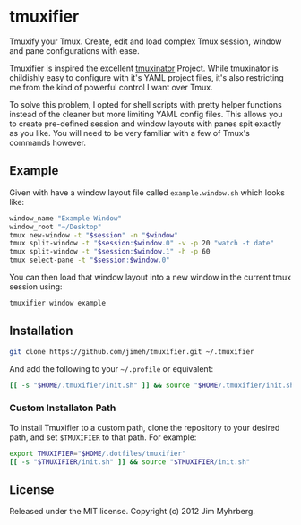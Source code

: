 # tmuxifier

Tmuxify your Tmux. Create, edit and load complex Tmux session, window and pane
configurations with ease.

Tmuxifier is inspired the excellent [tmuxinator][] Project. While tmuxinator
is childishly easy to configure with it's YAML project files, it's also
restricting me from the kind of powerful control I want over Tmux.

[tmuxinator]: https://github.com/aziz/tmuxinator

To solve this problem, I opted for shell scripts with pretty helper functions
instead of the cleaner but more limiting YAML config files. This allows you to
create pre-defined session and window layouts with panes spit exactly as you
like. You will need to be very familiar with a few of Tmux's commands however.

## Example

Given with have a window layout file called `example.window.sh` which looks
like:

```bash
window_name "Example Window"
window_root "~/Desktop"
tmux new-window -t "$session" -n "$window"
tmux split-window -t "$session:$window.0" -v -p 20 "watch -t date"
tmux split-window -t "$session:$window.1" -h -p 60
tmux select-pane -t "$session:$window.0"
```

You can then load that window layout into a new window in the
current tmux session using:

```bash
tmuxifier window example
```

## Installation

```bash
git clone https://github.com/jimeh/tmuxifier.git ~/.tmuxifier
```

And add the following to your `~/.profile` or equivalent:

```bash
[[ -s "$HOME/.tmuxifier/init.sh" ]] && source "$HOME/.tmuxifier/init.sh"
```

### Custom Installaton Path

To install Tmuxifier to a custom path, clone the repository to your desired
path, and set `$TMUXIFIER` to that path. For example:

```bash
export TMUXIFIER="$HOME/.dotfiles/tmuxifier"
[[ -s "$TMUXIFIER/init.sh" ]] && source "$TMUXIFIER/init.sh"
```

## License

Released under the MIT license. Copyright (c) 2012 Jim Myhrberg.
